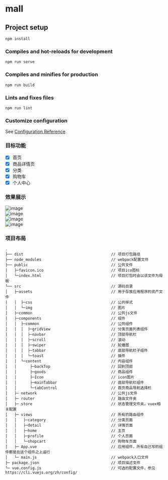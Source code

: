 # mall

## Project setup
```
npm install
```

### Compiles and hot-reloads for development
```
npm run serve
```

### Compiles and minifies for production
```
npm run build
```

### Lints and fixes files
```
npm run lint
```

### Customize configuration
See [Configuration Reference](https://cli.vuejs.org/config/).

### 目标功能
- [x] 首页
- [x] 商品详情页
- [x] 分类
- [x] 购物车
- [x] 个人中心

### 效果展示
![image](https://user-images.githubusercontent.com/69664984/117128309-d519b780-adcf-11eb-8869-4ea4829fd6e7.png) <br/>
![image](https://user-images.githubusercontent.com/69664984/117128418-f37fb300-adcf-11eb-8aeb-6e473547d1f7.png) <br/>
![image](https://user-images.githubusercontent.com/69664984/117271949-453a4300-ae8d-11eb-9494-7aea62218b2b.png) <br/>
![image](https://user-images.githubusercontent.com/69664984/117128469-05f9ec80-add0-11eb-955c-8462c367b70e.png)

### 项目布局
```
.
├── dist                                       // 项目打包路径
├── node_modules                               // webpack配置文件
├── public                                     // 公共文件
│   ├─favicon.ico                              // 项目ico图标
│   └─index.html                               // 项目打包时会以该文件为母板
└── src                                        // 源码目录
│   ├─assets                                   // 用于存放应用程序的资产文件
│   │  ├─css                                   // 公共样式
│   │  └─img                                   // 图片
│   ├─common                                   // 公共js文件
│   ├─components                               // 组件
│   │  ├─common                                // 公共组件
│   │  │  ├─gridView                           // 分类页面列表组件
│   │  │  ├─navbar                             // 顶部导航栏
│   │  │  ├─scroll                             // 滚动
│   │  │  ├─swiper                             // 轮播图
│   │  │  ├─tabbar                             // 底部导航栏子组件
│   │  │  └─toast                              // 插件
│   │  └─content                               // 内容组件
│   │      ├─backTop                           // 回到顶部
│   │      ├─goods                             // 商品组件
│   │      ├─Icon                              // icon图片
│   │      ├─mainTabbar                        // 底部导航栏组件
│   │      └─tabControl                        // 首页商品导航选择栏
│   ├─ network                                 // 公共js文件
│   ├─ router                                  // 路由文件夹
│   ├─ store                                   // 状态管理文件夹，vuex相关配置
│   ├─ views                                   // 所有的路由组件
│   │   ├─category                             // 分类页面
│   │   ├─detail                               // 详情页面
│   │   ├─home                                 // 主页
│   │   ├─profile                              // 个人页面
│   │   └─shopcart                             // 购物车页面
│   ├─ App.vue                                 // 应用组件，所有自己写的组件都是在这个组件之上运行
│   └─ main.js                                 // webpack入口文件
├─ package.json                                // 项目描述文件
└─ vue.config.js                               // 可选的配置文件，参见https://cli.vuejs.org/zh/config/
```
